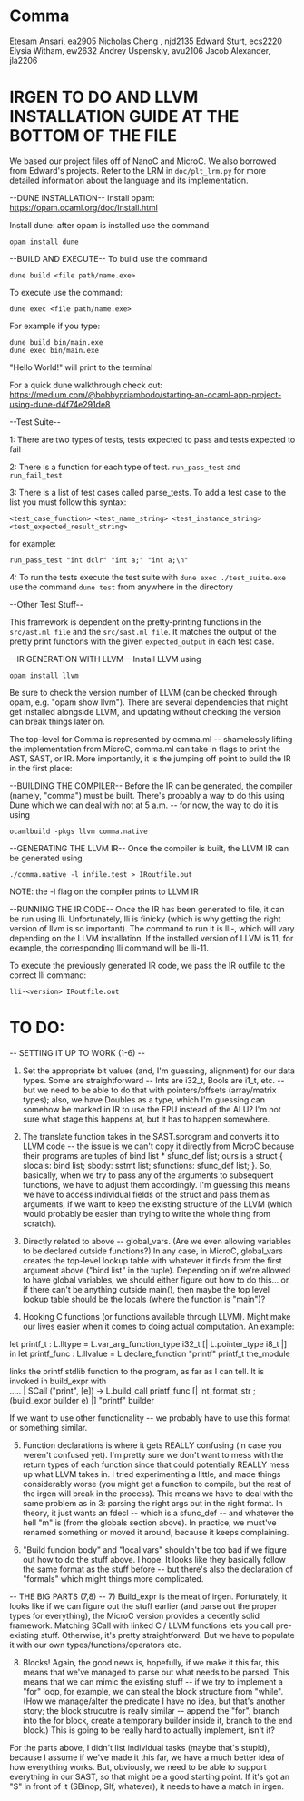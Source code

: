 # Comma
Etesam Ansari, ea2905
Nicholas Cheng , njd2135
Edward Sturt, ecs2220
Elysia Witham, ew2632
Andrey Uspenskiy, avu2106
Jacob Alexander, jla2206

# IRGEN TO DO AND LLVM INSTALLATION GUIDE AT THE BOTTOM OF THE FILE

We based our project files off of NanoC and MicroC. We also borrowed from Edward's projects. Refer to the LRM in ```doc/plt_lrm.py``` for more detailed information about the language and its implementation.

--DUNE INSTALLATION--
Install opam: https://opam.ocaml.org/doc/Install.html

Install dune: after opam is installed use the command 

``` console
opam install dune
```

--BUILD AND EXECUTE--
To build use the command 

```console
dune build <file path/name.exe>
```

To execute use the command: 
```console
dune exec <file path/name.exe>
```

For example if you type:
```console
dune build bin/main.exe
dune exec bin/main.exe
```

"Hello World!" will print to the terminal

For a quick dune walkthrough check out:
https://medium.com/@bobbypriambodo/starting-an-ocaml-app-project-using-dune-d4f74e291de8

--Test Suite--

1: There are two types of tests, tests expected to pass and tests expected to fail

2: There is a function for each type of test. ```run_pass_test``` and ```run_fail_test```

3: There is a list of test cases called parse_tests. To add a test case to the list you must follow this syntax:

```<test_case_function> <test_name_string> <test_instance_string> <test_expected_result_string>```

for example: 
``` console
run_pass_test "int dclr" "int a;" "int a;\n"
```

4: To run the tests execute the test suite with ```dune exec ./test_suite.exe``` use the command ```dune test``` from anywhere in the directory

--Other Test Stuff--

This framework is dependent on the pretty-printing functions in the ```src/ast.ml file``` and the ```src/sast.ml file```. It matches the output of the pretty print functions with the given ```expected_output``` in each test case.



--IR GENERATION WITH LLVM--
Install LLVM using 
```console
opam install llvm
```

Be sure to check the version number of LLVM (can be checked through opam, e.g. "opam show llvm"). 
There are several dependencies that might get installed alongside LLVM, and updating without checking the version can break things later on.

The top-level for Comma is represented by comma.ml -- shamelessly lifting the implementation from MicroC, comma.ml can take in flags to print the AST, SAST, or IR.
More importantly, it is the jumping off point to build the IR in the first place:

--BUILDING THE COMPILER--
Before the IR can be generated, the compiler (namely, "comma") must be built. There's probably a way to do this using Dune which we can deal with not at 5 a.m. -- for now, the way to do it is using 
```console
ocamlbuild -pkgs llvm comma.native
```

--GENERATING THE LLVM IR--
Once the compiler is built, the LLVM IR can be generated using 
```console
./comma.native -l infile.test > IRoutfile.out   
```
NOTE: the -l flag on the compiler prints to LLVM IR 

--RUNNING THE IR CODE--
Once the IR has been generated to file, it can be run using lli. 
Unfortunately, lli is finicky (which is why getting the right version of llvm is so important). The command to run it is lli-<version>, which will vary depending on the LLVM installation.
If the installed version of LLVM is 11, for example, the corresponding lli command will be lli-11. 

To execute the previously generated IR code, we pass the IR outfile to the correct lli command:
```console
lli-<version> IRoutfile.out
```


# TO DO:

-- SETTING IT UP TO WORK (1-6) --
1) Set the appropriate bit values (and, I'm guessing, alignment) for our data types. Some are straightforward -- Ints are i32_t, Bools are i1_t, etc. -- but we need to be able to do that with pointers/offsets (array/matrix types); also, we have Doubles as a type, which I'm guessing can somehow be marked in IR to use the FPU instead of the ALU? I'm not sure what stage this happens at, but it has to happen somewhere.

2) The translate function takes in the SAST.sprogram and converts it to LLVM code -- the issue is we can't copy it directly from MicroC because their programs are tuples of bind list * sfunc_def list; ours is a struct {
  slocals: bind list;
  sbody: sstmt list;
  sfunctions: sfunc_def list;
}. So, basically, when we try to pass any of the arguments to subsequent functions, we have to adjust them accordingly. I'm guessing this means we have to access individual fields of the struct and pass them as arguments, if we want to keep the existing structure of the LLVM (which would probably be easier than trying to write the whole thing from scratch).

3) Directly related to above -- global_vars. (Are we even allowing variables to be declared outside functions?) In any case, in MicroC, global_vars creates the top-level lookup table with whatever it finds from the first argument above ("bind list" in the tuple). Depending on if we're allowed to have global variables, we should either figure out how to do this... or, if there can't be anything outside main(), then maybe the top level lookup table should be the locals (where the function is "main")? 

4) Hooking C functions (or functions available through LLVM). Might make our lives easier when it comes to doing actual computation. 
An example: 

  let printf_t : L.lltype =
    L.var_arg_function_type i32_t [| L.pointer_type i8_t |] in
  let printf_func : L.llvalue =
    L.declare_function "printf" printf_t the_module 

links the printf stdlib function to the program, as far as I can tell. It is invoked in build_expr with      
        .....
        | SCall ("print", [e]) ->
        L.build_call printf_func [| int_format_str ; (build_expr builder e) |]
          "printf" builder

If we want to use other functionality -- we probably have to use this format or something similar. 

5) Function declarations is where it gets REALLY confusing (in case you weren't confused yet). I'm pretty sure we don't want to mess with the return types of each function since that could potentially REALLY mess up what LLVM takes in. I tried experimenting a little, and made things considerably worse (you might get a function to compile, but the rest of the irgen will break in the process). This means we have to deal with the same problem as in 3: parsing the right args out in the right format. In theory, it just wants an fdecl -- which is a sfunc_def -- and whatever the hell "m" is (from the globals section above). In practice, we must've renamed something or moved it around, because it keeps complaining.

6) "Build funcion body" and "local vars" shouldn't be too bad if we figure out how to do the stuff above. I hope. It looks like they basically follow the same format as the stuff before -- but there's also the declaration of "formals" which might things more complicated.

-- THE BIG PARTS (7,8) --
7) Build_expr is the meat of irgen. Fortunately, it looks like if we can figure out the stuff earlier (and parse out the proper types for everything), the MicroC version provides a decently solid framework. Matching SCall with linked C / LLVM functions lets you call pre-existing stuff. Otherwise, it's pretty straightforward. But we have to populate it with our own types/functions/operators etc. 

8) Blocks! Again, the good news is, hopefully, if we make it this far, this means that we've managed to parse out what needs to be parsed. This means that we can mimic the existing stuff -- if we try to implement a "for" loop, for example, we can steal the block structure from "while". (How we manage/alter the predicate I have no idea, but that's another story; the block strucutre is really similar -- append the "for", branch into the for block, create a temporary builder inside it, branch to the end block.) This is going to be really hard to actually implement, isn't it?


For the parts above, I didn't list individual tasks (maybe that's stupid), because I assume if we've made it this far, we have a much better idea of how everything works.
But, obviously, we need to be able to support everything in our SAST, so that might be a good starting point. If it's got an "S" in front of it (SBinop, SIf, whatever), it needs to have a match in irgen.